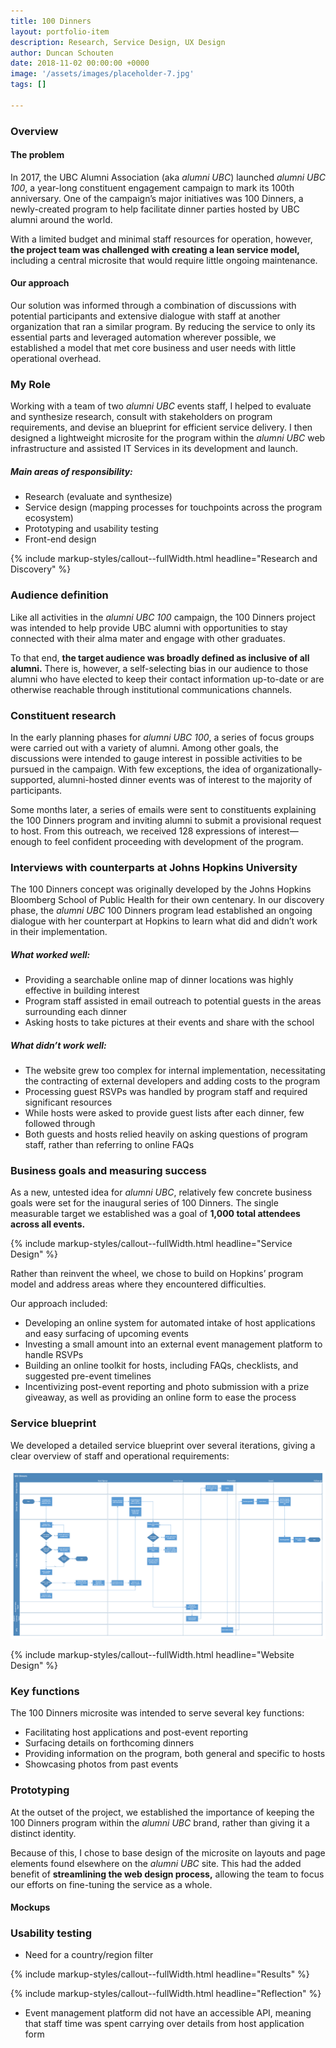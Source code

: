 ```yaml
---
title: 100 Dinners
layout: portfolio-item
description: Research, Service Design, UX Design
author: Duncan Schouten
date: 2018-11-02 00:00:00 +0000
image: '/assets/images/placeholder-7.jpg'
tags: []

---
```

### Overview

#### The problem
In 2017, the UBC Alumni Association (aka *alumni UBC*) launched *alumni UBC 100*, a year-long constituent engagement campaign to mark its 100th anniversary. One of the campaign’s major initiatives was 100 Dinners, a newly-created program to help facilitate dinner parties hosted by UBC alumni around the world.

With a limited budget and minimal staff resources for operation, however, **the project team was challenged with creating a lean service model,** including a central microsite that would require little ongoing maintenance.

#### Our approach

Our solution was informed through a combination of discussions with potential participants and extensive dialogue with staff at another organization that ran a similar program. By reducing the service to only its essential parts and leveraged automation wherever possible, we established a model that met core business and user needs with little operational overhead.

### My Role
Working with a team of two *alumni UBC* events staff, I helped to evaluate and synthesize research, consult with stakeholders on program requirements, and devise an blueprint for efficient service delivery. I then designed a lightweight microsite for the program within the *alumni UBC* web infrastructure and assisted IT Services in its development and launch.

##### Main areas of responsibility:
* Research (evaluate and synthesize)
* Service design (mapping processes for touchpoints across the program ecosystem)
* Prototyping and usability testing
* Front-end design

{% include markup-styles/callout--fullWidth.html headline="Research and Discovery" %}

### Audience definition
Like all activities in the *alumni UBC 100* campaign, the 100 Dinners project was intended to help provide UBC alumni with opportunities to stay connected with their alma mater and engage with other graduates.

To that end, **the target audience was broadly defined as inclusive of all alumni.** There is, however, a self-selecting bias in our audience to those alumni who have elected to keep their contact information up-to-date or are otherwise reachable through institutional communications channels.


### Constituent research
In the early planning phases for *alumni UBC 100*, a series of focus groups were carried out with a variety of alumni. Among other goals, the discussions were intended to gauge interest in possible activities to be pursued in the campaign. With few exceptions, the idea of organizationally-supported, alumni-hosted dinner events was of interest to the majority of participants.

Some months later, a series of emails were sent to constituents explaining the 100 Dinners program and inviting alumni to submit a provisional request to host. From this outreach, we received 128 expressions of interest—enough to feel confident proceeding with development of the program.

### Interviews with counterparts at Johns Hopkins University
The 100 Dinners concept was originally developed by the Johns Hopkins Bloomberg School of Public Health for their own centenary. In our discovery phase, the *alumni UBC* 100 Dinners program lead established an ongoing dialogue with her counterpart at Hopkins to learn what did and didn’t work in their implementation.

##### What worked well:
* Providing a searchable online map of dinner locations was highly effective in building interest
* Program staff assisted in email outreach to potential guests in the areas surrounding each dinner
* Asking hosts to take pictures at their events and share with the school

##### What didn’t work well:
* The website grew too complex for internal implementation, necessitating the contracting of external developers and adding costs to the program
* Processing guest RSVPs was handled by program staff and required significant resources
* While hosts were asked to provide guest lists after each dinner, few followed through
* Both guests and hosts relied heavily on asking questions of program staff, rather than referring to online FAQs

### Business goals and measuring success
As a new, untested idea for *alumni UBC*, relatively few concrete business goals were set for the inaugural series of 100 Dinners. The single measurable target we established was a goal of **1,000 total attendees across all events.**


{% include markup-styles/callout--fullWidth.html headline="Service Design" %}

Rather than reinvent the wheel, we chose to build on Hopkins’ program model and address areas where they encountered difficulties.

Our approach included:
* Developing an online system for automated intake of host applications and easy surfacing of upcoming events
* Investing a small amount into an external event management platform to handle RSVPs
* Building an online toolkit for hosts, including FAQs, checklists, and suggested pre-event timelines
* Incentivizing post-event reporting and photo submission with a prize giveaway, as well as providing an online form to ease the process

### Service blueprint
We developed a detailed service blueprint over several iterations, giving a clear overview of staff and operational requirements:

![Service blueprint](/uploads/100-Dinners-Service-Blueprint.png#full)


{% include markup-styles/callout--fullWidth.html headline="Website Design" %}

### Key functions

The 100 Dinners microsite was intended to serve several key functions:
* Facilitating host applications and post-event reporting
* Surfacing details on forthcoming dinners
* Providing information on the program, both general and specific to hosts
* Showcasing photos from past events


### Prototyping
At the outset of the project, we established the importance of keeping the 100 Dinners program within the *alumni UBC* brand, rather than giving it a distinct identity.

Because of this, I chose to base design of the microsite on layouts and page elements found elsewhere on the *alumni UBC* site. This had the added benefit of **streamlining the web design process,** allowing the team to focus our efforts on fine-tuning the service as a whole.

#### Mockups

### Usability testing

* Need for a country/region filter

{% include markup-styles/callout--fullWidth.html headline="Results" %}

{% include markup-styles/callout--fullWidth.html headline="Reflection" %}
* Event management platform did not have an accessible API, meaning that staff time was spent carrying over details from host application form
